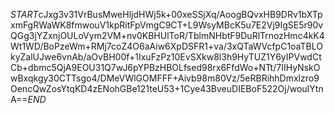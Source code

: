 $START$cJxg3v31VrBusMweHljdHWj5k+00xeSSjXq/AoogBQvxHB9DRv1bXTpxmFgRWaWK8fmwouV1kpRitFpVmgC9CT+L9WsyMBcK5u7E2Vj9IgSE5r90vQGg3jYZxnjOULoVym2VM+nv0KBHUlToR/TblmNHbtF9DuRlTrnozHmc4kK4Wt1WD/BoPzeWm+RMj7coZ4O6aAiw6XpDSFR1+va/3xQTaWVcfpC1oaTBLOkyZalUJwe6vnAb/aOvBH00f+1IxuFzPz10EvSXkw8l3h9HyTUZ1Y6yIPVwdCtCb+dbmc5QjA9EOU31Q7wJ6pYPBzHBOLfsed98rx6FfdWo+NTt/7IIHyNskOwBxqkgy30CTTsgo4/DMeVWlGOMFFF+Aivb98m80Vz/5eRBRihhDmxlzro9OencQwZosYtqKD4zENohGBe121teU53+1Cye43BveuDIEBoF522Oj/wouIYtnA==$END$